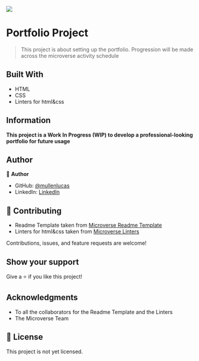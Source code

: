 ![](https://img.shields.io/badge/Microverse-blueviolet)

# Portfolio Project

> This project is about setting up the portfolio. Progression will be made across the microverse activity schedule


## Built With

- HTML
- CSS
- Linters for html&css

## Information

**This project is a Work In Progress (WIP) to develop a professional-looking portfolio for future usage**

## Author

👤 **Author**

- GitHub: [@mullenlucas](https://github.com/mullenlucas)
- LinkedIn: [LinkedIn](https://www.linkedin.com/in/lucas-mullen-447312119/)

## 🤝 Contributing

 - Readme Template taken from [Microverse Readme Template](https://github.com/microverseinc/readme-template)
 - Linters for html&css taken from [Microverse Linters](https://github.com/microverseinc/linters-config)
 
Contributions, issues, and feature requests are welcome!

## Show your support

Give a ⭐️ if you like this project!

## Acknowledgments

- To all the collaborators for the Readme Template and the Linters
- The Microverse Team

## 📝 License

This project is not yet licensed.
